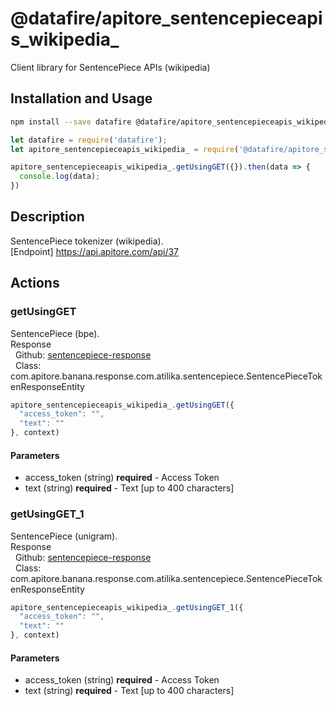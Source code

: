 # @datafire/apitore_sentencepieceapis_wikipedia_

Client library for SentencePiece APIs (wikipedia)

## Installation and Usage
```bash
npm install --save datafire @datafire/apitore_sentencepieceapis_wikipedia_
```

```js
let datafire = require('datafire');
let apitore_sentencepieceapis_wikipedia_ = require('@datafire/apitore_sentencepieceapis_wikipedia_').create();

apitore_sentencepieceapis_wikipedia_.getUsingGET({}).then(data => {
  console.log(data);
})
```

## Description
SentencePiece tokenizer (wikipedia).<BR />[Endpoint] https://api.apitore.com/api/37

## Actions
### getUsingGET
SentencePiece (bpe).<BR />Response<BR />&nbsp; Github: <a href="https://github.com/keigohtr/apitore-response-parent/tree/master/sentencepiece-response">sentencepiece-response</a><BR />&nbsp; Class: com.apitore.banana.response.com.atilika.sentencepiece.SentencePieceTokenResponseEntity<BR />


```js
apitore_sentencepieceapis_wikipedia_.getUsingGET({
  "access_token": "",
  "text": ""
}, context)
```

#### Parameters
* access_token (string) **required** - Access Token
* text (string) **required** - Text [up to 400 characters]

### getUsingGET_1
SentencePiece (unigram).<BR />Response<BR />&nbsp; Github: <a href="https://github.com/keigohtr/apitore-response-parent/tree/master/sentencepiece-response">sentencepiece-response</a><BR />&nbsp; Class: com.apitore.banana.response.com.atilika.sentencepiece.SentencePieceTokenResponseEntity<BR />


```js
apitore_sentencepieceapis_wikipedia_.getUsingGET_1({
  "access_token": "",
  "text": ""
}, context)
```

#### Parameters
* access_token (string) **required** - Access Token
* text (string) **required** - Text [up to 400 characters]

